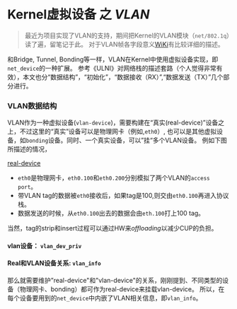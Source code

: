 # Kernel虚拟设备 之 *VLAN*

> 最近为项目实现了VLAN的支持，期间把Kernel的VLAN模块（`net/802.1q`）读了遍，留笔记于此。 
> 对于VLAN帧各字段意义[WiKi](https://en.wikipedia.org/wiki/IEEE_802.1Q)有比较详细的描述。

和Bridge, Tunnel, Bonding等一样，VLAN在Kernel中使用虚拟设备实现，即`net_device`的一种扩展。
参考《ULNI》对网络栈的描述套路（个人觉得非常有效），本文也分“数据结构”，“初始化”，“数据接收（RX）”,“数据发送（TX）”几个部分进行。

### VLAN数据结构

VLAN作为一种虚拟设备(`vlan-device`)，需要构建在“真实(real-device)”设备之上，不过这里的“真实”设备可以是物理网卡（例如,`eth0`）,
也可以是其他虚拟设备，如`bonding`设备。同时、一个真实设备，可以”挂“多个VLAN设备。 例如下图所描述的情况，

[real-device](!real-device.png)

* `eth0`是物理网卡，`eth0.100`和`eth0.200`分别模拟了两个VLAN的`access port`。
* 带VLAN tag的数据被`eth0`接收后，如果tag是100,则交由`eth0.100`再进入协议栈。
* 数据发送的时候，从`eth0.100`出去的数据会由`eth.100`打上100 tag。

当然，tag的strip和insert过程可以通过HW来*offloading*以减少CUP的负担。

#### vlan设备： `vlan_dev_priv`


#### Real和VLAN设备关系: `vlan_info`

那么就需要维护”real-device"和"vlan-device"的关系，刚刚提到、不同类型的设备（物理网卡、bonding）都可作为real-device来挂载vlan-device。
所以，在每个设备要用到的`net_device`中内嵌了VLAN相关信息，即`vlan_info`。
